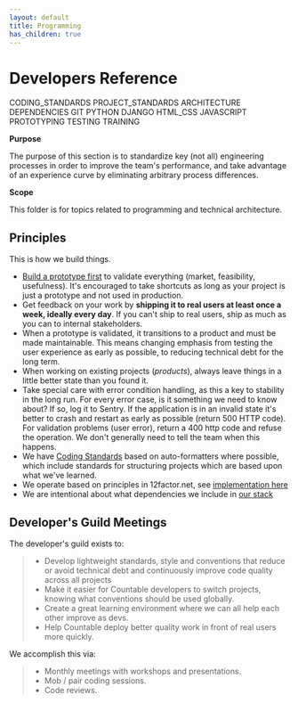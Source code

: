 ```yaml
---
layout: default
title: Programming
has_children: true
---
```


# Developers Reference

<div class="toctree" data-maxdepth="2">

CODING\_STANDARDS PROJECT\_STANDARDS ARCHITECTURE DEPENDENCIES GIT
PYTHON DJANGO HTML\_CSS JAVASCRIPT PROTOTYPING TESTING TRAINING

</div>

**Purpose**

The purpose of this section is to standardize key (not all) engineering
processes in order to improve the team's performance, and take advantage
of an experience curve by eliminating arbitrary process differences.

**Scope**

This folder is for topics related to programming and technical
architecture.

## Principles

This is how we build things.

  - [Build a prototype first](../PROTOTYPING.html) to validate
    everything (market, feasibility, usefulness). It's encouraged to
    take shortcuts as long as your project is just a prototype and not
    used in production.
  - Get feedback on your work by **shipping it to real users at least
    once a week, ideally every day**. If you can't ship to real users,
    ship as much as you can to internal stakeholders.
  - When a prototype is validated, it transitions to a product and must
    be made maintainable. This means changing emphasis from testing the
    user experience as early as possible, to reducing technical debt for
    the long term.
  - When working on existing projects (*products*), always leave things
    in a little better state than you found it.
  - Take special care with error condition handling, as this a key to
    stability in the long run. For every error case, is it something we
    need to know about? If so, log it to Sentry. If the application is
    in an invalid state it's better to crash and restart as early as
    possible (return 500 HTTP code). For validation problems (user
    error), return a 400 http code and refuse the operation. We don't
    generally need to tell the team when this happens.
  - We have [Coding Standards](../CODING_STANDARDS.html) based on
    auto-formatters where possible, which include standards for
    structuring projects which are based upon what we've learned.
  - We operate based on principles in 12factor.net, see [implementation
    here](../devops/DEVOPS.html)
  - We are intentional about what dependencies we include in [our
    stack](https://countable-ops-manual.readthedocs.io/devops/DEVOPS.html#stack-choices)

## Developer's Guild Meetings

The developer's guild exists to:

>   - Develop lightweight standards, style and conventions that reduce
>     or avoid technical debt and continuously improve code quality
>     across all projects
>   - Make it easier for Countable developers to switch projects,
>     knowing what conventions should be used globally.
>   - Create a great learning environment where we can all help each
>     other improve as devs.
>   - Help Countable deploy better quality work in front of real users
>     more quickly.

We accomplish this via:

>   - Monthly meetings with workshops and presentations.
>   - Mob / pair coding sessions.
>   - Code reviews.
